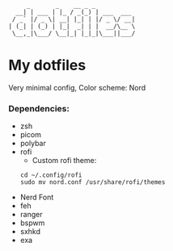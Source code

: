 ```
     _       _    __ _ _
  __| | ___ | |_ / _(_) | ___  ___
 / _` |/ _ \| __| |_| | |/ _ \/ __|
| (_| | (_) | |_|  _| | |  __/\__ \
 \__,_|\___/ \__|_| |_|_|\___||___/

```

# My dotfiles

Very minimal config,
Color scheme: Nord

### Dependencies:

- zsh
- picom
- polybar
- rofi
  - Custom rofi theme:
  ```
  cd ~/.config/rofi
  sudo mv nord.conf /usr/share/rofi/themes
  ```
- Nerd Font
- feh
- ranger
- bspwm
- sxhkd
- exa
